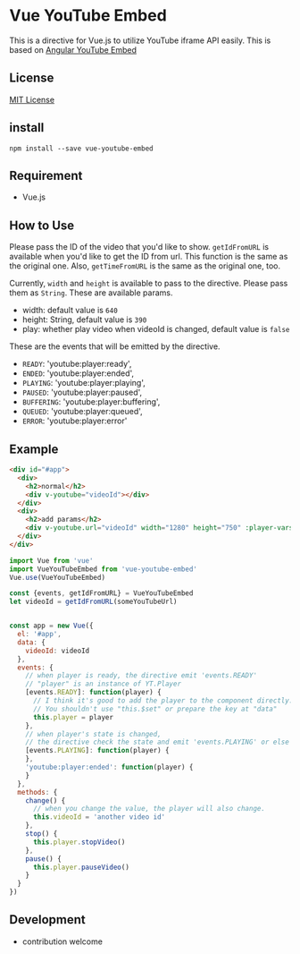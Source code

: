 # Vue YouTube Embed
This is a directive for Vue.js to utilize YouTube iframe API easily.
This is based on [Angular YouTube Embed](http://brandly.github.io/angular-youtube-embed/)

## License
[MIT License](http://opensource.org/licenses/mit-license.php)

## install
```
npm install --save vue-youtube-embed
```

## Requirement
* Vue.js

## How to Use
Please pass the ID of the video that you'd like to show.
`getIdFromURL` is available when you'd like to get the ID from url.
This function is the same as the original one. Also, `getTimeFromURL` is the same  as the original one, too.

Currently, `width` and `height` is available to pass to the directive.
Please pass them as `String`.
These are available params.
* width: default value is `640`
* height: String, default value is `390`
* play: whether play video when videoId is changed, default value is `false`

These are the events that will be emitted by the directive.
* `READY`: 'youtube:player:ready',
* `ENDED`: 'youtube:player:ended',
* `PLAYING`: 'youtube:player:playing',
* `PAUSED`: 'youtube:player:paused',
* `BUFFERING`: 'youtube:player:buffering',
* `QUEUED`: 'youtube:player:queued',
* `ERROR`: 'youtube:player:error'

## Example

```html
<div id="#app">
  <div>
    <h2>normal</h2>
    <div v-youtube="videoId"></div>
  </div>
  <div>
    <h2>add params</h2>
    <div v-youtube.url="videoId" width="1280" height="750" :player-vars="{autoplay: 1}"></div>
  </div>
</div>
```

```js
import Vue from 'vue'
import VueYouTubeEmbed from 'vue-youtube-embed'
Vue.use(VueYouTubeEmbed)

const {events, getIdFromURL} = VueYouTubeEmbed
let videoId = getIdFromURL(someYouTubeUrl)


const app = new Vue({
  el: '#app',
  data: {
    videoId: videoId
  },
  events: {
    // when player is ready, the directive emit 'events.READY'
    // "player" is an instance of YT.Player
    [events.READY]: function(player) {
      // I think it's good to add the player to the component directly.
      // You shouldn't use "this.$set" or prepare the key at "data"
      this.player = player
    },
    // when player's state is changed,
    // the directive check the state and emit 'events.PLAYING' or else
    [events.PLAYING]: function(player) {
    },
    'youtube:player:ended': function(player) {
    }
  },
  methods: {
    change() {
      // when you change the value, the player will also change.
      this.videoId = 'another video id'
    },
    stop() {
      this.player.stopVideo()
    },
    pause() {
      this.player.pauseVideo()
    }
  }
})
```

## Development
* contribution welcome
